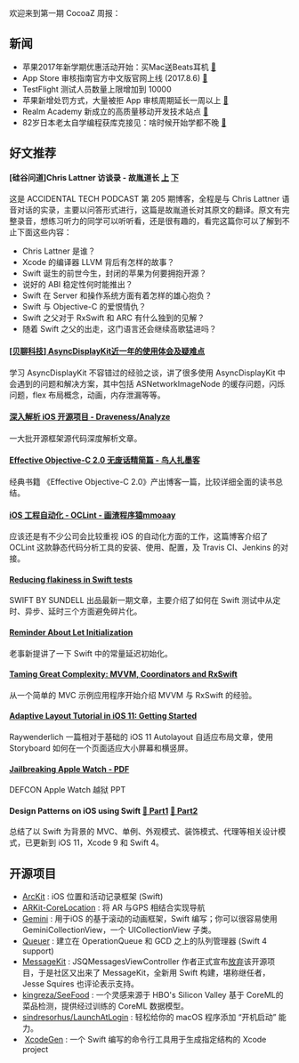 欢迎来到第一期 CocoaZ 周报：

## 新闻 

- 苹果2017年新学期优惠活动开始：买Mac送Beats耳机 [🔗](http://tech.sina.com.cn/mobile/n/n/2017-08-08/doc-ifyitapp2572121.shtml)
- App Store 审核指南官方中文版官网上线 (2017.8.6) [🔗](https://developer.apple.com/app-store/review/guidelines/cn/)
- TestFlight 测试人员数量上限增加到 10000
- 苹果新增处罚方式，大量被拒 App 审核周期延长一周以上 [🔗](https://mp.weixin.qq.com/s/eCwGPcLPA5sOghZ_4wNOdw)
- Realm Academy 新成立的高质量移动开发技术站点 [🔗](https://academy.realm.io/)
- 82岁日本老太自学编程获库克接见：啥时候开始学都不晚 [🔗](http://www.techweb.com.cn/world/2017-08-07/2569893.shtml)

## 好文推荐 

#### [硅谷问道]Chris Lattner 访谈录 - 故胤道长 [上](http://www.jianshu.com/p/66a76df0db95) [下](http://www.jianshu.com/p/b8d509bad15c) 

这是 ACCIDENTAL TECH PODCAST 第 205 期博客，全程是与 Chris Lattner 语音对话的实录，主要以问答形式进行，这篇是故胤道长对其原文的翻译。原文有完整录音，想练习听力的同学可以听听看，还是很有趣的，看完这篇你可以了解到不止下面这些内容：

- Chris Lattner 是谁？
- Xcode 的编译器 LLVM 背后有怎样的故事？
- Swift 诞生的前世今生，封闭的苹果为何要拥抱开源？
- 说好的 ABI 稳定性何时能推出？
- Swift 在 Server 和操作系统方面有着怎样的雄心抱负？
- Swift 与 Objective-C 的爱恨情仇？
- Swift 之父对于 RxSwift 和 ARC 有什么独到的见解？
- 随着 Swift 之父的出走，这门语言还会继续高歌猛进吗？

#### [[贝聊科技] AsyncDisplayKit近一年的使用体会及疑难点](https://juejin.im/post/5987cc536fb9a03c4b374bec)

学习 AsyncDisplayKit 不容错过的经验之谈，讲了很多使用 AsyncDisplayKit 中会遇到的问题和解决方案，其中包括 ASNetworkImageNode 的缓存问题，闪烁问题，flex 布局概念，动画，内存泄漏等等。

#### [深入解析 iOS 开源项目 - Draveness/Analyze](https://github.com/Draveness/Analyze)

一大批开源框架源代码深度解析文章。

#### [Effective Objective-C 2.0 无废话精简篇 - 鸟人扎墨客](http://www.jianshu.com/p/238d3906bc6b)

经典书籍 《Effective Objective-C 2.0》产出博客一篇，比较详细全面的读书总结。

#### [iOS 工程自动化 - OCLint - 画渣程序猿mmoaay](http://www.jianshu.com/p/c6cc551e2ca3)

应该还是有不少公司会比较重视 iOS 的自动化方面的工作，这篇博客介绍了 OCLint 这款静态代码分析工具的安装、使用、配置，及 Travis CI、Jenkins 的对接。

#### [Reducing flakiness in Swift tests](https://www.swiftbysundell.com/posts/reducing-flakiness-in-swift-tests)

SWIFT BY SUNDELL 出品最新一期文章，主要介绍了如何在 Swift 测试中从定时、异步、延时三个方面避免碎片化。

#### [Reminder About Let Initialization](https://useyourloaf.com/blog/reminder-about-let-initialization)

老事新提讲了一下 Swift 中的常量延迟初始化。

#### [Taming Great Complexity: MVVM, Coordinators and RxSwift](https://blog.uptech.team/taming-great-complexity-mvvm-coordinators-and-rxswift-8daf8a76e7fd)

从一个简单的 MVC 示例应用程序开始介绍 MVVM 与 RxSwift 的经验。

#### [Adaptive Layout Tutorial in iOS 11: Getting Started](https://www.raywenderlich.com/162311/adaptive-layout-tutorial-ios-11-getting-started)

Raywenderlich 一篇相对于基础的 iOS 11 Autolayout 自适应布局文章，使用 Storyboard 如何在一个页面适应大小屏幕和横竖屏。

#### [Jailbreaking Apple Watch - PDF](https://media.defcon.org/DEF%20CON%2025/DEF%20CON%2025%20presentations/DEFCON-25-Max-Bazaliy-Jailbreaking-Apple-Watch.pdf)

DEFCON Apple Watch 越狱 PPT

#### Design Patterns on iOS using Swift [🔗 Part1](https://www.raywenderlich.com/160651/design-patterns-ios-using-swift-part-12) [🔗 Part2](https://www.raywenderlich.com/160653/design-patterns-ios-using-swift-part-22)

总结了以 Swift 为背景的 MVC、单例、外观模式、装饰模式、代理等相关设计模式，已更新到 iOS 11，Xcode 9 和 Swift 4。

## 开源项目 

- [ArcKit](https://github.com/sobri909/ArcKit) : iOS 位置和活动记录框架 (Swift)
- [ARKit-CoreLocation](https://github.com/ProjectDent/ARKit-CoreLocation) : 将 AR 与GPS 相结合实现导航
- [Gemini](https://github.com/shoheiyokoyama/Gemini) :  用于iOS 的基于滚动的动画框架，Swift 编写；你可以很容易使用 GeminiCollectionView，一个 UICollectionView 子类。
- [Queuer](https://github.com/FabrizioBrancati/Queuer) : 建立在 OperationQueue 和 GCD 之上的队列管理器 (Swift 4 support)
- [MessageKit](https://github.com/MessageKit/MessageKit) : JSQMessagesViewController 作者正式宣布[放弃](https://www.cocoaz.com/d/39)该开源项目，于是社区又出来了 MessageKit，全新用 Swift 构建，堪称继任者， Jesse Squires 也评论表示支持。
- [kingreza/SeeFood](https://github.com/kingreza/SeeFood) : 一个灵感来源于 HBO's Silicon Valley 基于 CoreML的菜品检测，提供经过训练的 CoreML 数据模型。
- [sindresorhus/LaunchAtLogin](https://github.com/sindresorhus/LaunchAtLogin) : 轻松给你的 macOS 程序添加 “开机启动” 能力。
-  [XcodeGen](https://github.com/yonaskolb/XcodeGen) : 一个 Swift 编写的命令行工具用于生成指定结构的  Xcode project
